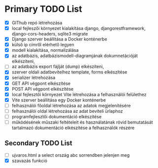 # Primary TODO List 
- [x] GIThub repó létrehozása
- [x] local fejleszői környezet kialakítása django, djangorestframework, django-cors-headers, sqlite3 migrate
- [x] Django szerver beállítása a Docker konténerbe
- [x] külső ip címről elérhető legyen
- [x] modell kialakítása, normalizálása
- [x] az adatbázis, adatbázismodell-diagramjának dokumnetációját elkészíteni,
- [ ] az adatbázis export fájlját (dump) elkészíteni,
- [x] szerver oldali adatbevitelhez template, forms elkészítése
- [x] serializer létrehozása
- [x] GET API végpont elkészítése
- [x] POST API végpont elkészítése
- [x] local fejlesztői környezet Vite létrehozása a felhasználói felülethez
- [x] Vite szerver beállítása egy Docker konténerbe
- [ ] felhasználói főoldal létrehozása az adatok megjelenítésére
- [ ] felhasználói oldal létrehozása az adat beviteli ürlaphoz
- [ ] programfejlesztői dokumentáció elkészítése
- [ ] működésének műszaki feltételeit és használatának rövid bemutatását tartalmazó dokumentáció elkészítése a felhasználók részére

## Secondary TODO List
- [ ] ujvaros.html a select ország abc sorrendben jelenjen meg
- [x] szavazás funkció